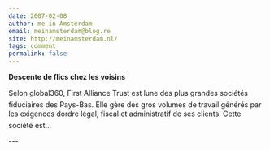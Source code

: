 ```yaml
---
date: 2007-02-08
author: me in Amsterdam
email: meinamsterdam@blog.re
site: http://meinamsterdam.nl/
tags: comment
permalink: false
---
```


<!-- TB -->
<p><strong>Descente de flics chez les voisins</strong></p>
<p>Selon global360, First Alliance Trust est lune des plus grandes sociétés fiduciaires des Pays-Bas. Elle gère des gros volumes de travail générés par les exigences dordre légal, fiscal et administratif de ses clients. Cette société est...</p>
---